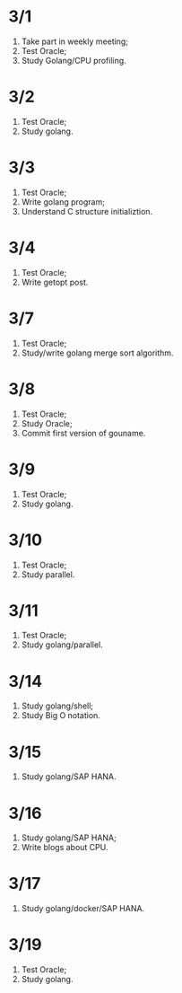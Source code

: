 # 3/1
1. Take part in weekly meeting;
2. Test Oracle;
3. Study Golang/CPU profiling.

# 3/2
1. Test Oracle;
2. Study golang.

# 3/3
1. Test Oracle;
2. Write golang program;
3. Understand C structure initializtion.  

# 3/4
1. Test Oracle;
2. Write getopt post.  

# 3/7
1. Test Oracle;
2. Study/write golang merge sort algorithm.

# 3/8
1. Test Oracle;
2. Study Oracle;
3. Commit first version of gouname.

# 3/9
1. Test Oracle;
2. Study golang.

# 3/10
1. Test Oracle;
2. Study parallel.

# 3/11
1. Test Oracle;
2. Study golang/parallel.

# 3/14
1. Study golang/shell;
2. Study Big O notation.

# 3/15
1. Study golang/SAP HANA.

# 3/16
1. Study golang/SAP HANA;
2. Write blogs about CPU.

# 3/17
1. Study golang/docker/SAP HANA.

# 3/19
1. Test Oracle;
2. Study golang.

